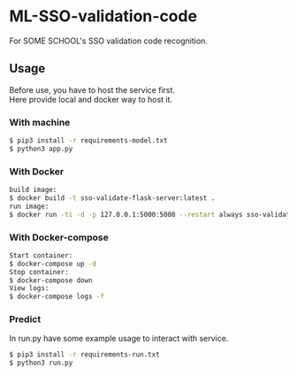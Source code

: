 # ML-SSO-validation-code
For SOME SCHOOL's SSO validation code recognition.


## Usage
Before use, you have to host the service first.  
Here provide local and docker way to host it.
### With machine
```sh
$ pip3 install -r requirements-model.txt
$ python3 app.py
```
### With Docker
```sh
build image:
$ docker build -t sso-validate-flask-server:latest .
run image:
$ docker run -ti -d -p 127.0.0.1:5000:5000 --restart always sso-validate-flask-server:latest 
```
### With Docker-compose
```sh
Start container:
$ docker-compose up -d
Stop container:
$ docker-compose down
View logs:
$ docker-compose logs -f
```

### Predict
In run.py have some example usage to interact with service.
```sh
$ pip3 install -r requirements-run.txt
$ python3 run.py
```
